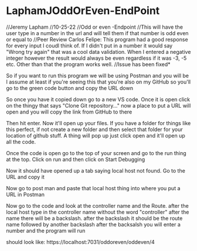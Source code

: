 # LaphamJOddOrEven-EndPoint

//Jeremy Lapham
//10-25-22
//Odd or even -Endpoint
//This will have the user type in a number in the url and will tell them if that number is odd even or equal to
//Peer Review Carlos Felipe: This program had a good response for every input I coudl think of. If I didn't put in a number it would say "Wrong try again" that was a cool data validation. When I entered a negative integer however the result would always be even regardless if it was -3, -5 etc. Other than that the program works well.
//Issue has been fixed*

So if you want to run this program we will be using Postman and you will be I assume at least if you're seeing this that you're also on my GitHub so you'll go to the green code button and copy the URL down

So once you have it copied down go to a new VS code. Once it is open click on the thingy that says "Clone Git repository..." now a place to put a URL will open and you will copy the link from GitHub to there

Then hit enter. Now it'll open up your files. If you have a folder for things like this perfect, if not create a new folder and then select that folder for your location of github stuff. A thing will pop up just click open and it'll open up all the code.

Once the code is open go to the top of your screen and go to the run thing at the top. Click on run and then click on Start Debugging

Now it should have opened up a tab saying local host not found. Go to the URL and copy it

Now go to post man and paste that local host thing into where you put a URL in Postman

Now go to the code and look at the controller name and the Route. after the local host type in the controller name without the word "controller" after the name there will be a backslash. after the backslash it should be the route name followed by another backslash after the backsalsh you will enter a number and the program will run

should look like: https://localhost:7031/oddoreven/oddeven/4
